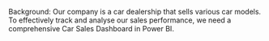 Background: 
            Our company is a car dealership that sells various car models. To effectively track and analyse our sales performance,
            we need a comprehensive Car Sales Dashboard in Power BI. 

